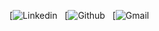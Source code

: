 [![Linkedin](https://www.linkedin.com/)
&nbsp;
[![Github](https://github.com/)
&nbsp;
[![Gmail](https://github.com/)
